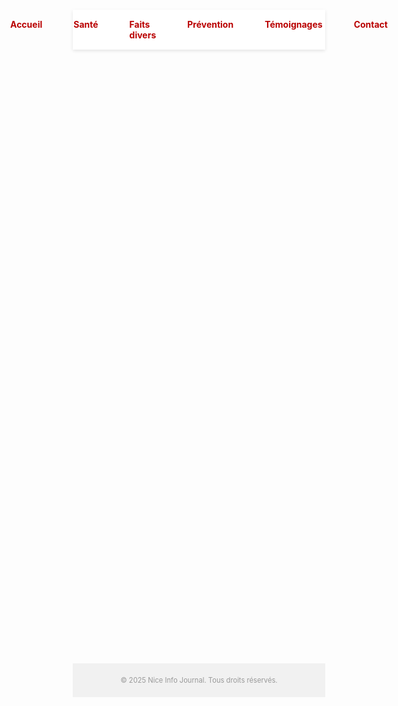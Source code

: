 <!DOCTYPE html>
<html lang="fr">
<head>
  <meta charset="UTF-8">
  <meta name="viewport" content="width=device-width, initial-scale=1.0">
  <title>Nice Info - Dossier Spécial</title>
  <link href="https://fonts.googleapis.com/css2?family=Roboto:wght@400;700&display=swap" rel="stylesheet">
  <style>
    * {
      margin: 0;
      padding: 0;
      box-sizing: border-box;
    }

    body {
      font-family: 'Roboto', sans-serif;
      background-color: #f7f9fc;
      color: #333;
      line-height: 1.6;
      scroll-behavior: smooth;
    }

    header {
      background-image: url('https://upload.wikimedia.org/wikipedia/commons/3/3d/Nice_vue_generale.jpg');
      background-size: cover;
      background-position: center;
      color: white;
      text-align: center;
      padding: 100px 20px;
      position: relative;
    }

    header::after {
      content: "";
      position: absolute;
      top: 0; left: 0; right: 0; bottom: 0;
      background-color: rgba(0,0,0,0.4);
    }

    header h1, header p {
      position: relative;
      z-index: 1;
    }

    header h1 {
      font-size: 3em;
      animation: fadeIn 2s ease-in-out;
    }

    header p {
      font-size: 1.2em;
      animation: fadeIn 2.5s ease-in-out;
    }

    nav {
      display: flex;
      justify-content: center;
      background-color: #fff;
      box-shadow: 0 2px 5px rgba(0,0,0,0.1);
      position: sticky;
      top: 0;
      z-index: 100;
    }

    nav a {
      padding: 15px 25px;
      display: block;
      color: #b90000;
      text-decoration: none;
      font-weight: bold;
      transition: background 0.3s;
    }

    nav a:hover {
      background-color: #ffe6e6;
    }

    .container {
      max-width: 900px;
      margin: 50px auto;
      background-color: white;
      padding: 40px;
      box-shadow: 0 0 15px rgba(0, 0, 0, 0.1);
      animation: slideUp 0.8s ease-in-out;
    }

    h2 {
      color: #b90000;
      margin-bottom: 15px;
    }

    .date {
      font-size: 0.9em;
      color: #888;
      margin-bottom: 20px;
    }

    blockquote {
      font-style: italic;
      background-color: #fce4e4;
      padding: 15px;
      margin: 20px 0;
      border-left: 5px solid #b90000;
    }

    footer {
      text-align: center;
      color: #999;
      font-size: 0.8em;
      padding: 20px;
      background-color: #f1f1f1;
    }

    @keyframes fadeIn {
      from { opacity: 0; transform: translateY(-20px); }
      to { opacity: 1; transform: translateY(0); }
    }

    @keyframes slideUp {
      from { opacity: 0; transform: translateY(30px); }
      to { opacity: 1; transform: translateY(0); }
    }
  </style>
</head>
<body>
  <header>
    <h1>Nice Info Journal</h1>
    <p>Dossier Spécial :lina habdallah de abatoir la petite salop</p>
  </header>

  <nav>
    <a href="#">Accueil</a>
    <a href="#">Santé</a>
    <a href="#">Faits divers</a>
    <a href="#">Prévention</a>
    <a href="#">Témoignages</a>
    <a href="#">Contact</a>
  </nav>

  <div class="container">
    <h2>lina la petite droguer lesbienne qui leche la chatte a mirenda</h2>
    <p class="date">Mis à jour le 10 juillet 2025 - 23h45</p>

    <p> oh lina habdalah de abbatoirs te une pute rend le telephone a wasim</p>

    <p>Selon le CHU de Nice, les admissions aux urgences pour consommation excessive de médicaments sans ordonnance sont en nette augmentation depuis le début de l’année. Parmi les substances les plus souvent en cause : le tramadol, le Xanax, ou encore des anti-nauséeux comme le métoclopramide, pris pour leurs effets secondaires hallucinogènes.</p>

    <blockquote>
      "lina est une droguee.
    </blockquote>

    <h3>Lina a lecher la chatte de miranda</h3>
    <p>"Ce que nous voyons aux urgences est inquiétant. Ces jeunes pensent que les médicaments sont inoffensifs car vendus en pharmacie. En réalité, combinés ou pris à forte dose, les risques sont mortels", témoigne le docteur Navarro du service toxicologie de l’hôpital Pasteur.</p>

    <h3>Une campagne de prévention en cours</h3>
    <p>Face à cette situation, la mairie de Nice a annoncé le lancement d’une campagne de sensibilisation dans tous les collèges et lycées. Des ateliers, conférences et témoignages d’anciens victimes sont au programme dès la rentrée prochaine.</p>

    <blockquote>
      "Mon fils n'avait que 14 ans. Il a trouvé des cachets dans une pharmacie de famille... Si j'avais su, j’aurais tout enfermé." — Témoignage anonyme d’une mère niçoise.
    </blockquote>

    <h3>Que faire en cas de doute ?</h3>
    <p>Parents, éducateurs, jeunes : en cas de comportement suspect ou de symptômes inquiétants, n’attendez pas. Appelez immédiatement le 15 ou rendez-vous aux urgences les plus proches.</p>
  </div>

  <footer>
    &copy; 2025 Nice Info Journal. Tous droits réservés.
  </footer>
</body>
</html>
